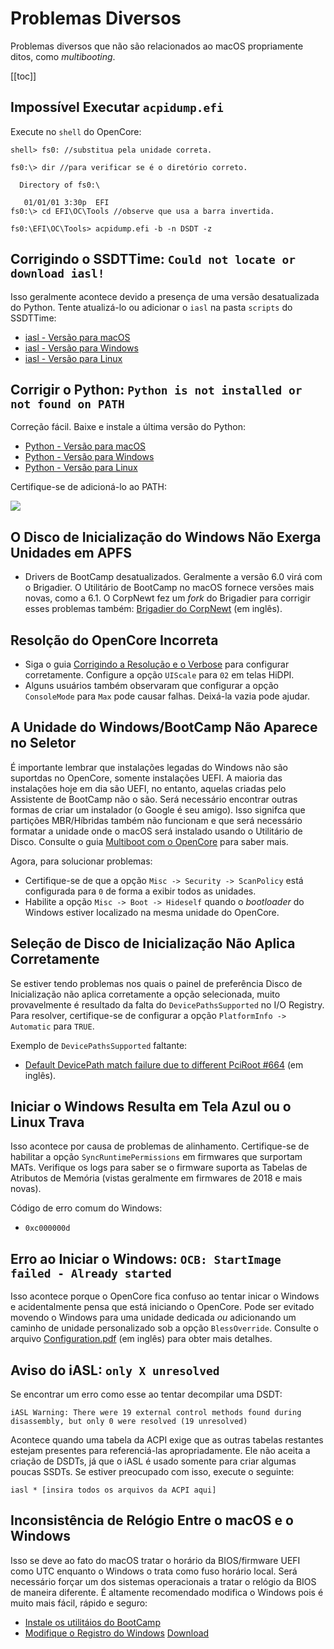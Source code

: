 # Problemas Diversos

Problemas diversos que não são relacionados ao macOS propriamente ditos, como *multibooting*.

[[toc]]

## Impossível Executar `acpidump.efi`

Execute no `shell` do OpenCore:

```
shell> fs0: //substitua pela unidade correta.

fs0:\> dir //para verificar se é o diretório correto.

  Directory of fs0:\

   01/01/01 3:30p  EFI
fs0:\> cd EFI\OC\Tools //observe que usa a barra invertida.

fs0:\EFI\OC\Tools> acpidump.efi -b -n DSDT -z
```

## Corrigindo o SSDTTime: `Could not locate or download iasl!`

Isso geralmente acontece devido a presença de uma versão desatualizada do Python. Tente atualizá-lo ou adicionar o `iasl` na pasta `scripts` do SSDTTime:

* [iasl - Versão para macOS](https://bitbucket.org/RehabMan/acpica/downloads/iasl.zip)
* [iasl - Versão para Windows](https://acpica.org/downloads/binary-tools)
* [iasl - Versão para Linux](http://amdosx.kellynet.nl/iasl.zip)

## Corrigir o Python: `Python is not installed or not found on PATH`

Correção fácil. Baixe e instale a última versão do Python:

* [Python - Versão para macOS](https://www.python.org/downloads/macos)
* [Python - Versão para Windows](https://www.python.org/downloads/windows/)
* [Python - Versão para Linux](https://www.python.org/downloads/source/)

Certifique-se de adicioná-lo ao PATH:

![](../../images/troubleshooting/troubleshooting-md/python-path.png)

## O Disco de Inicialização do Windows Não Exerga Unidades em APFS

* Drivers de BootCamp desatualizados. Geralmente a versão 6.0 virá com o Brigadier. O Utilitário de BootCamp no macOS fornece versões mais novas, como a 6.1. O CorpNewt fez um *fork* do Brigadier para corrigir esses problemas também: [Brigadier do CorpNewt](https://github.com/corpnewt/brigadier) (em inglês).

## Resolção do OpenCore Incorreta

* Siga o guia [Corrigindo a Resolução e o Verbose](https://deomkds.github.io/OpenCore-Post-Install/cosmetic/verbose.html) para configurar corretamente. Configure a opção `UIScale` para `02` em telas HiDPI.
* Alguns usuários também observaram que configurar a opção `ConsoleMode` para `Max` pode causar falhas. Deixá-la vazia pode ajudar.

## A Unidade do Windows/BootCamp Não Aparece no Seletor

É importante lembrar que instalações legadas do Windows não são suportdas no OpenCore, somente instalações UEFI. A maioria das instalações hoje em dia são UEFI, no entanto, aquelas criadas pelo Assistente de BootCamp não o são. Será necessário encontrar outras formas de criar um instalador (o Google é seu amigo). Isso signifca que partições MBR/Híbridas também não funcionam e que será necessário formatar a unidade onde o macOS será instalado usando o Utilitário de Disco. Consulte o guia [Multiboot com o OpenCore](https://deomkds.github.io/OpenCore-Multiboot/) para saber mais.

Agora, para solucionar problemas:

* Certifique-se de que a opção `Misc -> Security -> ScanPolicy` está configurada para `0` de forma a exibir todos as unidades.
* Habilite a opção `Misc -> Boot -> Hideself` quando o *bootloader* do Windows estiver localizado na mesma unidade do OpenCore.

## Seleção de Disco de Inicialização Não Aplica Corretamente

Se estiver tendo problemas nos quais o painel de preferência Disco de Inicialização não aplica corretamente a opção selecionada, muito provavelmente é resultado da falta do `DevicePathsSupported` no I/O Registry. Para resolver, certifique-se de configurar a opção `PlatformInfo -> Automatic` para `TRUE`.

Exemplo de `DevicePathsSupported` faltante:

* [Default DevicePath match failure due to different PciRoot #664](https://github.com/acidanthera/bugtracker/issues/664#issuecomment-663873846) (em inglês).

## Iniciar o Windows Resulta em Tela Azul ou o Linux Trava

Isso acontece por causa de problemas de alinhamento. Certifique-se de habilitar a opção `SyncRuntimePermissions` em firmwares que surportam MATs. Verifique os logs para saber se o firmware suporta as Tabelas de Atributos de Memória (vistas geralmente em firmwares de 2018 e mais novas).

Código de erro comum do Windows:

* `0xc000000d`

## Erro ao Iniciar o Windows: `OCB: StartImage failed - Already started`

Isso acontece porque o OpenCore fica confuso ao tentar inicar o Windows e acidentalmente pensa que está iniciando o OpenCore. Pode ser evitado movendo o Windows para uma unidade dedicada *ou* adicionando um caminho de unidade personalizado sob a opção `BlessOverride`. Consulte o arquivo [Configuration.pdf](https://github.com/acidanthera/OpenCorePkg/blob/master/Docs/Configuration.pdf) (em inglês) para obter mais detalhes.

## Aviso do iASL: `only X unresolved`

Se encontrar um erro como esse ao tentar decompilar uma DSDT:

```
iASL Warning: There were 19 external control methods found during disassembly, but only 0 were resolved (19 unresolved)
```

Acontece quando uma tabela da ACPI exige que as outras tabelas restantes estejam presentes para referenciá-las apropriadamente. Ele não aceita a criação de DSDTs, já que o iASL é usado somente para criar algumas poucas SSDTs. Se estiver preocupado com isso, execute o seguinte:

```
iasl * [insira todos os arquivos da ACPI aqui]
```

## Inconsistência de Relógio Entre o macOS e o Windows

Isso se deve ao fato do macOS tratar o horário da BIOS/firmware UEFI como UTC enquanto o Windows o trata como fuso horário local. Será necessário forçar um dos sistemas operacionais a tratar o relógio da BIOS de maneira diferente. É altamente recomendado modifica o Windows pois é muito mais fácil, rápido e seguro:

* [Instale os utilitáios do BootCamp](https://deomkds.github.io/OpenCore-Post-Install/multiboot/bootcamp.html)
* [Modifique o Registro do Windows](https://superuser.com/q/494432) [Download](../../extra-files/clockfix.zip)
